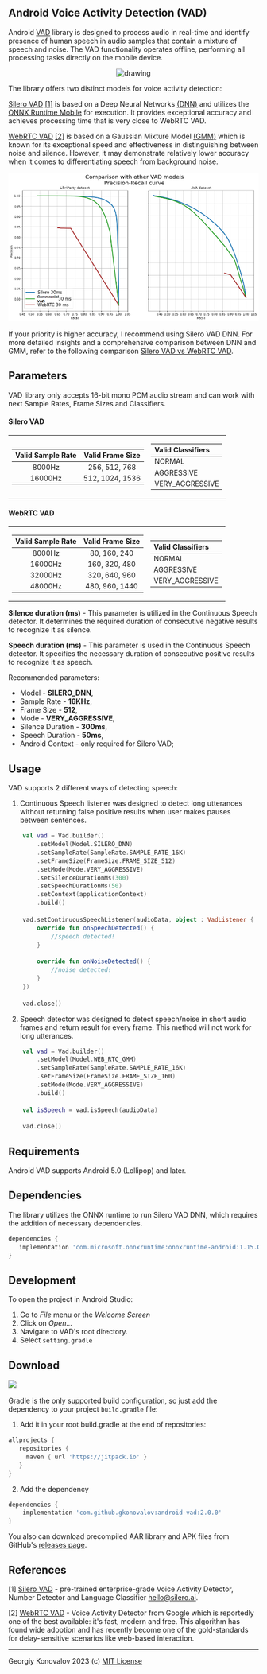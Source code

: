 ## Android Voice Activity Detection (VAD)
Android [VAD](https://en.wikipedia.org/wiki/Voice_activity_detection) library is designed to process audio in 
real-time and identify presence of human speech in audio samples that contain a mixture of speech 
and noise. The VAD functionality operates offline, performing all processing tasks directly on the mobile device.

<p align="center">
<img src="https://raw.githubusercontent.com/gkonovalov/android-vad/master/demo.gif" alt="drawing" height="500"/>
</p>

The library offers two distinct models for voice activity detection:

[Silero VAD](https://github.com/snakers4/silero-vad) [[1]](#1) is based on a Deep Neural Networks 
[(DNN)](https://en.wikipedia.org/wiki/Deep_learning) and utilizes the 
[ONNX Runtime Mobile](https://onnxruntime.ai/docs/install/#install-on-web-and-mobile) for execution. 
It provides exceptional accuracy and achieves processing time that is very close to WebRTC VAD.

[WebRTC VAD](https://chromium.googlesource.com/external/webrtc/+/branch-heads/43/webrtc/common_audio/vad/) [[2]](#2)
is based on a Gaussian Mixture Model [(GMM)](http://en.wikipedia.org/wiki/Mixture_model#Gaussian_mixture_model)
which is known for its exceptional speed and effectiveness in distinguishing between noise and silence.
However, it may demonstrate relatively lower accuracy when it comes to differentiating speech from background noise.

<p align="center">
  <img src="https://raw.githubusercontent.com/gkonovalov/android-vad/master/comparison.png" />
</p>

If your priority is higher accuracy, I recommend using Silero VAD DNN. For more detailed insights 
and a comprehensive comparison between DNN and GMM, refer to the following comparison 
[Silero VAD vs WebRTC VAD](https://github.com/snakers4/silero-vad/wiki/Quality-Metrics#vs-other-available-solutions).

## Parameters
VAD library only accepts 16-bit mono PCM audio stream and can work with next Sample Rates, 
Frame Sizes and Classifiers.

#### Silero VAD
<table>
<tr>
<td>

| Valid Sample Rate |      Valid Frame Size      |
|:-----------------:|:--------------------------:|
|      8000Hz       |       256, 512, 768        |
|      16000Hz      |      512, 1024, 1536       |
</td>
<td>

| Valid Classifiers |
|:------------------|
| NORMAL            |
| AGGRESSIVE        |
| VERY_AGGRESSIVE   |
</td>
</tr>
</table>

#### WebRTC VAD
<table>
<tr>
<td>

| Valid Sample Rate | Valid Frame Size |
|:-----------------:|:----------------:|
|      8000Hz       |   80, 160, 240   |
|      16000Hz      |  160, 320, 480   |
|      32000Hz      |  320, 640, 960   |
|      48000Hz      |  480, 960, 1440  |

</td>
<td>

| Valid Classifiers |
|:------------------|
| NORMAL            |
| AGGRESSIVE        |
| VERY_AGGRESSIVE   |
</td>
</tr>
</table>

**Silence duration (ms)** - This parameter is utilized in the Continuous Speech detector. 
It determines the required duration of consecutive negative results to recognize it as silence.

**Speech duration (ms)** - This parameter is used in the Continuous Speech detector. 
It specifies the necessary duration of consecutive positive results to recognize it as speech.

Recommended parameters:
* Model - **SILERO_DNN**,
* Sample Rate - **16KHz**,
* Frame Size - **512**,
* Mode - **VERY_AGGRESSIVE**,
* Silence Duration - **300ms**,
* Speech Duration - **50ms**,
* Android Context - only required for Silero VAD;

## Usage
VAD supports 2 different ways of detecting speech:

1. Continuous Speech listener was designed to detect long utterances
   without returning false positive results when user makes pauses between
   sentences.

```kotlin
    val vad = Vad.builder()
        .setModel(Model.SILERO_DNN)
        .setSampleRate(SampleRate.SAMPLE_RATE_16K)
        .setFrameSize(FrameSize.FRAME_SIZE_512)
        .setMode(Mode.VERY_AGGRESSIVE)
        .setSilenceDurationMs(300)
        .setSpeechDurationMs(50)
        .setContext(applicationContext)
        .build()

    vad.setContinuousSpeechListener(audioData, object : VadListener {
        override fun onSpeechDetected() {
            //speech detected!
        }

        override fun onNoiseDetected() {
            //noise detected!
        }
    })

    vad.close()
```
2. Speech detector was designed to detect speech/noise in short audio
   frames and return result for every frame. This method will not work for
   long utterances.

```kotlin
    val vad = Vad.builder()
        .setModel(Model.WEB_RTC_GMM)
        .setSampleRate(SampleRate.SAMPLE_RATE_16K)
        .setFrameSize(FrameSize.FRAME_SIZE_160)
        .setMode(Mode.VERY_AGGRESSIVE)
        .build()

    val isSpeech = vad.isSpeech(audioData)

    vad.close()
```

## Requirements
Android VAD supports Android 5.0 (Lollipop) and later.

## Dependencies
The library utilizes the ONNX runtime to run Silero VAD DNN, which requires the addition of 
necessary dependencies.

```groovy
dependencies {
   implementation 'com.microsoft.onnxruntime:onnxruntime-android:1.15.0'
}
```

## Development
To open the project in Android Studio:

1. Go to *File* menu or the *Welcome Screen*
2. Click on *Open...*
3. Navigate to VAD's root directory.
4. Select `setting.gradle`

## Download
[![](https://jitpack.io/v/gkonovalov/android-vad.svg)](https://jitpack.io/#gkonovalov/android-vad)


Gradle is the only supported build configuration, so just add the dependency to your project `build.gradle` file:
1. Add it in your root build.gradle at the end of repositories:
```groovy
allprojects {
   repositories {
     maven { url 'https://jitpack.io' }
   }
}
```

2. Add the dependency
```groovy
dependencies {
    implementation 'com.github.gkonovalov:android-vad:2.0.0'
}
```
You also can download precompiled AAR library and APK files from 
GitHub's [releases page](https://github.com/gkonovalov/android-vad/releases).

## References
<a id="1">[1]</a>
[Silero VAD](https://github.com/snakers4/silero-vad) - pre-trained enterprise-grade Voice Activity Detector,
Number Detector and Language Classifier <a href="mailto:hello@silero.ai">hello@silero.ai</a>.

<a id="2">[2]</a>
[WebRTC VAD](https://chromium.googlesource.com/external/webrtc/+/branch-heads/43/webrtc/common_audio/vad/) -
Voice Activity Detector from Google which is reportedly one of the best available: it's fast, 
modern and free. This algorithm has found wide adoption and has recently become one of the 
gold-standards for delay-sensitive scenarios like web-based interaction.

------------
Georgiy Konovalov 2023 (c) [MIT License](https://opensource.org/licenses/MIT)